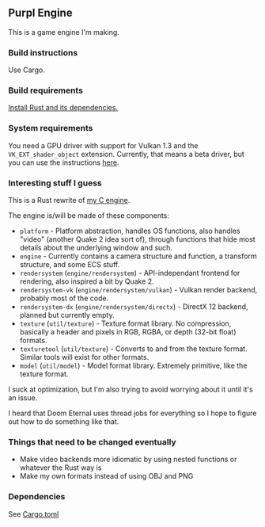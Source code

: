 ## Purpl Engine

This is a game engine I'm making.

### Build instructions

Use Cargo.

### Build requirements

[Install Rust and its dependencies.](https://www.rust-lang.org/tools/install)

### System requirements

You need a GPU driver with support for Vulkan 1.3 and the `VK_EXT_shader_object` extension.
Currently, that means a beta driver, but you can use the instructions [here](https://github.com/KhronosGroup/Vulkan-ExtensionLayer/blob/main/docs/shader_object_layer.md).

### Interesting stuff I guess

This is a Rust rewrite of [my C engine](https://github.com/MobSlicer152/purpl-engine).

The engine is/will be made of these components:

- `platform` - Platform abstraction, handles OS functions, also handles "video" (another Quake 2 idea sort of),
through functions that hide most details about the underlying window and such.
- `engine` - Currently contains a camera structure and function, a transform structure, and some ECS stuff.
- `rendersystem` (`engine/rendersystem`) - API-independant frontend for rendering, also inspired a bit by Quake 2.
- `rendersystem-vk` (`engine/rendersystem/vulkan`) - Vulkan render backend, probably most of the code.
- `rendersystem-dx` (`engine/rendersystem/directx`) - DirectX 12 backend, planned but currently empty.
- `texture` (`util/texture`) - Texture format library. No compression, basically a header and pixels in RGB, RGBA, or depth 
(32-bit float) formats.
- `texturetool` (`util/texture`) - Converts to and from the texture format. Similar tools will exist for other formats.
- `model` (`util/model`) - Model format library. Extremely primitive, like the texture format.

I suck at optimization, but I'm also trying to avoid worrying about it until it's an issue.

I heard that Doom Eternal uses thread jobs for everything so I hope to figure out how to do something like that.

### Things that need to be changed eventually

- Make video backends more idiomatic by using nested functions or whatever the Rust way is
- Make my own formats instead of using OBJ and PNG

### Dependencies

See [Cargo.toml](Cargo.toml)

